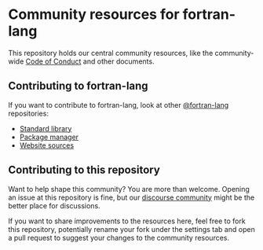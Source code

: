 # Community resources for fortran-lang

This repository holds our central community resources, like the community-wide
[Code of Conduct](CODE_OF_CONDUCT.md) and other documents.


## Contributing to fortran-lang

If you want to contribute to fortran-lang, look at other [@fortran-lang](https://github.com/fortran-lang) repositories:

- [Standard library](https://github.com/fortran-lang/stdlib)
- [Package manager](https://github.com/fortran-lang/fpm)
- [Website sources](https://github.com/fortran-lang/fortran-lang.org)


## Contributing to this repository

Want to help shape this community? You are more than welcome.
Opening an issue at this repository is fine, but our
[discourse community](https://fortran-lang.discourse.group/)
might be the better place for discussions.

If you want to share improvements to the resources here, feel free to fork this
repository, potentially rename your fork under the settings tab and open a
pull request to suggest your changes to the community resources.
